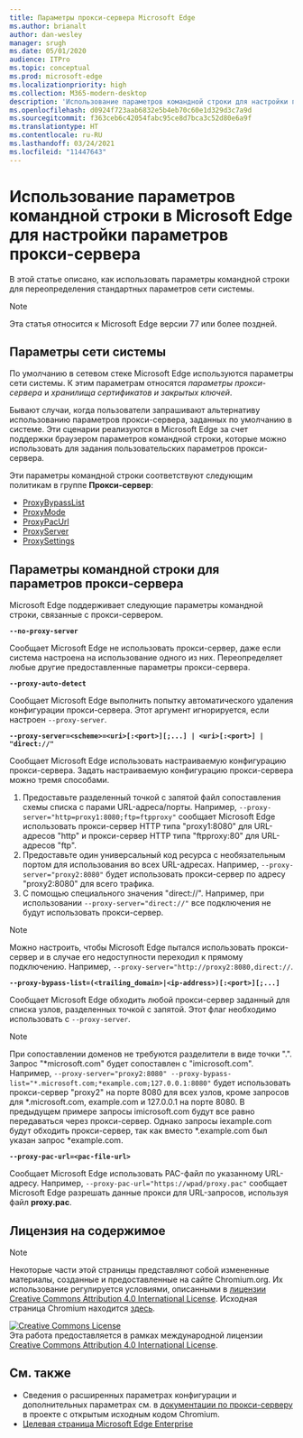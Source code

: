 ```yaml
---
title: Параметры прокси-сервера Microsoft Edge
ms.author: brianalt
author: dan-wesley
manager: srugh
ms.date: 05/01/2020
audience: ITPro
ms.topic: conceptual
ms.prod: microsoft-edge
ms.localizationpriority: high
ms.collection: M365-modern-desktop
description: 'Использование параметров командной строки для настройки параметров прокси-сервера '
ms.openlocfilehash: d0924f723aab6832e5b4eb70c60e1d329d3c7a9d
ms.sourcegitcommit: f363ceb6c42054fabc95ce8d7bca3c52d80e6a9f
ms.translationtype: HT
ms.contentlocale: ru-RU
ms.lasthandoff: 03/24/2021
ms.locfileid: "11447643"
---
```

# <a name="how-to-use-microsoft-edge-command-line-options-to-configure-proxy-settings"></a>Использование параметров командной строки в Microsoft Edge для настройки параметров прокси-сервера

В этой статье описано, как использовать параметры командной строки для переопределения стандартных параметров сети системы.

>[!NOTE]
>Эта статья относится к Microsoft Edge версии 77 или более поздней.

## <a name="system-network-settings"></a>Параметры сети системы

По умолчанию в сетевом стеке Microsoft Edge используются параметры сети системы. К этим параметрам относятся *параметры прокси-сервера* и *хранилища сертификатов и закрытых ключей*.

Бывают случаи, когда пользователи запрашивают альтернативу использованию параметров прокси-сервера, заданных по умолчанию в системе. Эти сценарии реализуются в Microsoft Edge за счет поддержки браузером параметров командной строки, которые можно использовать для задания пользовательских параметров прокси-сервера.

Эти параметры командной строки соответствуют следующим политикам в группе **Прокси-сервер**:

- [ProxyBypassList](./microsoft-edge-policies.md#proxybypasslist)
- [ProxyMode](./microsoft-edge-policies.md#proxymode)
- [ProxyPacUrl](./microsoft-edge-policies.md#proxypacurl)
- [ProxyServer](./microsoft-edge-policies.md#proxyserver)
- [ProxySettings](./microsoft-edge-policies.md#proxysettings)

## <a name="command-line-options-for-proxy-settings"></a>Параметры командной строки для параметров прокси-сервера

Microsoft Edge поддерживает следующие параметры командной строки, связанные с прокси-сервером.

 **`--no-proxy-server`**
 
Сообщает Microsoft Edge не использовать прокси-сервер, даже если система настроена на использование одного из них. Переопределяет любые другие предоставленные параметры прокси-сервера.

**`--proxy-auto-detect`**

Сообщает Microsoft Edge выполнить попытку автоматического удаления конфигурации прокси-сервера. Этот аргумент игнорируется, если настроен `--proxy-server`.

**`--proxy-server=<scheme>=<uri>[:<port>][;...] | <uri>[:<port>] | "direct://"`**

Сообщает Microsoft Edge использовать настраиваемую конфигурацию прокси-сервера. Задать настраиваемую конфигурацию прокси-сервера можно тремя способами.

1. Предоставьте разделенный точкой с запятой файл сопоставления схемы списка с парами URL-адреса/порты. Например, `--proxy-server="http=proxy1:8080;ftp=ftpproxy"` сообщает Microsoft Edge использовать прокси-сервер HTTP типа "proxy1:8080" для URL-адресов "http" и прокси-сервер HTTP типа "ftpproxy:80" для URL-адресов "ftp".
2. Предоставьте один универсальный код ресурса с необязательным портом для использования во всех URL-адресах. Например, `--proxy-server="proxy2:8080"` будет использовать прокси-сервер по адресу "proxy2:8080" для всего трафика.
3. С помощью специального значения "direct://". Например, при использовании `--proxy-server="direct://"` все подключения не будут использовать прокси-сервер. 

>[!NOTE]
>Можно настроить, чтобы Microsoft Edge пытался использовать прокси-сервер и в случае его недоступности переходил к прямому подключению. Например, `--proxy-server="http://proxy2:8080,direct://`.

**`--proxy-bypass-list=(<trailing_domain>|<ip-address>)[:<port>][;...]`**

Сообщает Microsoft Edge обходить любой прокси-сервер заданный для списка узлов, разделенных точкой с запятой. Этот флаг необходимо использовать с `--proxy-server`.

>[!NOTE]
>При сопоставлении доменов не требуются разделители в виде точки ".". Запрос "\*microsoft.com" будет сопоставлен с "imicrosoft.com". Например, `--proxy-server="proxy2:8080" --proxy-bypass-list="*.microsoft.com;*example.com;127.0.0.1:8080"` будет использовать прокси-сервер "proxy2" на порте 8080 для всех узлов, кроме запросов для \*.microsoft.com, example.com и 127.0.0.1 на порте 8080. В предыдущем примере запросы imicrosoft.com будут все равно передаваться через прокси-сервер. Однако запросы iexample.com будут обходить прокси-сервер, так как вместо \*.example.com был указан запрос \*example.com.

**`--proxy-pac-url=<pac-file-url>`**

Сообщает Microsoft Edge использовать PAC-файл по указанному URL-адресу. Например, `--proxy-pac-url="https://wpad/proxy.pac"` сообщает Microsoft Edge разрешать данные прокси для URL-запросов, используя файл **proxy.pac**.

## <a name="content-license"></a>Лицензия на содержимое

> [!NOTE]
> Некоторые части этой страницы представляют собой измененные материалы, созданные и предоставленные на сайте Chromium.org. Их использование регулируется условиями, описанными в [лицензии Creative Commons Attribution 4.0 International License](http://creativecommons.org/licenses/by/4.0/). Исходная страница Chromium находится [здесь](https://www.chromium.org/developers/design-documents/network-settings#TOC-Command-line-options-for-proxy-sett).
  
<a rel="license" href="http://creativecommons.org/licenses/by/4.0/"><img alt="Creative Commons License" style="border-width:0" src="https://i.creativecommons.org/l/by/4.0/88x31.png" /></a><br />Эта работа предоставляется в рамках международной лицензии <a rel="license" href="http://creativecommons.org/licenses/by/4.0/">Creative Commons Attribution 4.0 International License</a>.

## <a name="see-also"></a>См. также

- Сведения о расширенных параметрах конфигурации и дополнительных параметрах см. в [документации по прокси-серверу](https://chromium.googlesource.com/chromium/src/+/HEAD/net/docs/proxy.md) в проекте с открытым исходным кодом Chromium.
- [Целевая страница Microsoft Edge Enterprise](https://aka.ms/EdgeEnterprise)